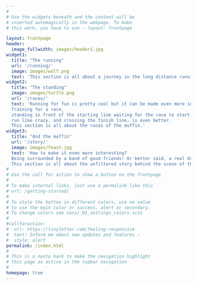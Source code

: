 ```yaml
---
#
# Use the widgets beneath and the content will be
# inserted automagically in the webpage. To make
# this work, you have to use › layout: frontpage

layout: frontpage
header:
  image_fullwidth: images/header1.jpg
widget1:
  title: "The running"
  url: '/running/'
  image: images/wolf.png
  text: 'This section is all about a journey in the long distance running world.'
widget2:
  title: "The standing"
  image: images/turtle.png
  url: '/races/'
  text: 'Running for fun is pretty cool but it can be made even more interesting.
  Training for a race, 
  standing in front of the starting line waiting for the race to start, 
  run like crazy, and crossing the finish line, is even better.  
  This section is all about the races of the muffin.'
widget3:
  title: "And the muffin"
  url: '/story/'
  image: images/feast.jpg
  text: 'How to make it even more interesting? 
  Being surrounded by a band of good friends! Or better said, a real dream team!
  This section is all about the unfiltered story behind the scene of the dream team and the muffin.'
#
# Use the call for action to show a button on the frontpage
#
# To make internal links, just use a permalink like this
# url: /getting-started/
#
# To style the button in different colors, use no value
# to use the main color or success, alert or secondary.
# To change colors see sass/_01_settings_colors.scss
#
#callforaction:
#  url: https://tinyletter.com/feeling-responsive
#  text: Inform me about new updates and features ›
#  style: alert
permalink: /index.html
#
# This is a nasty hack to make the navigation highlight
# this page as active in the topbar navigation
#
homepage: true
---
```

